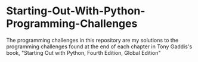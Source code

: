 # Starting-Out-With-Python-Programming-Challenges
The programming challenges in this repository are my solutions to the programming challenges found at the end of each chapter in Tony Gaddis's​ book, "Starting Out with Python, Fourth Edition, Global Edition" 
